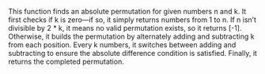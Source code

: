 This function finds an absolute permutation for given numbers n and k. It first checks if k is zero—if so, it simply returns numbers from 1 to n. If n isn’t divisible by 2 * k, it means no valid permutation exists, so it returns [-1]. Otherwise, it builds the permutation by alternately adding and subtracting k from each position. Every k numbers, it switches between adding and subtracting to ensure the absolute difference condition is satisfied. Finally, it returns the completed permutation.